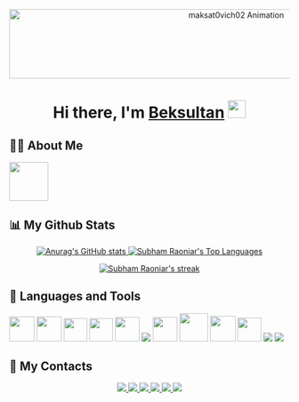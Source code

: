 <div align="center">
  <img src="https://i.imgur.com/your-image.gif" alt="maksat0vich02 Animation" width="800" height="125">
</div>

<h1 align="center">
  <span>Hi there, </span><span>I'm</span> 
  <a href="https://github.com/Elkhan2003" target="_blank">Beksultan</a> 
  <img src="https://github.com/blackcater/blackcater/raw/main/images/Hi.gif" height="32"/>
</h1>

## 🙋‍♂️ About Me

<a href="https://github.com/Elkhan2003">
  <img height="70" src="https://readme-typing-svg.herokuapp.com?color=FFE15D&lines=Front-End+Developer"/>
</a>

## 📊 My Github Stats

<div align="center">
  <a href="https://github.com/Elkhan2003">
    <img alt="Anurag's GitHub stats" src="https://github-readme-stats.vercel.app/api?username=Elkhan2003&show_icons=true&theme=radical&hide_border=true&bg_color=0D1117">
  </a>
  <a href="https://github.com/Elkhan2003">
    <img alt="Subham Raoniar's Top Languages" src="https://github-readme-stats.vercel.app/api/top-langs/?username=Elkhan2003&langs_count=8&count_private=true&theme=react&hide_border=true&bg_color=0D1117">
  </a>
</div>

<p align="center">
  <a href="https://github.com/Elkhan2003">
    <img title="🔥 Get streak stats for your profile at git.io/streak-stats" alt="Subham Raoniar's streak" src="https://github-readme-streak-stats.herokuapp.com/?user=Elkhan2003&theme=black-ice&hide_border=true&stroke=0000&background=0D1117"/>
  </a>
</p>

## 🚀 Languages and Tools

<p align="left">
  <a href="https://nextjs.org/" target="_blank"><img width="45px" src="https://i.ibb.co/0ymcg1H/259-oooo-plus-removebg-preview.png"/></a>
  <a href="https://vitejs.dev/" target="_blank"><img width="45px" src="https://i.ibb.co/5s7hH59/1.png"/></a>
  <a href="https://www.jetbrains.com/webstorm/" target="_blank"><img width="42px" src="https://upload.wikimedia.org/wikipedia/commons/7/71/WebStorm_Icon.png"/></a>
  <a href="https://www.jetbrains.com/idea/" target="_blank"><img width="42px" src="https://www.digiseller.ru/preview/554839/p1_3426434_98691a2e.png"/></a>
  <a href="https://code.visualstudio.com/" target="_blank"><img width="44px" src="https://i.ibb.co/z65rXyV/vs-code.png"/></a>
  <a href="https://reactjs.org/" target="_blank"><img src="https://img.icons8.com/color/48/000000/react-native.png"/></a>
  <a href="https://www.typescriptlang.org/docs/handbook/react.html" target="_blank"><img width="44px" src="https://i.ibb.co/myc6m6B/ica-FVm-C2-2x.jpg"/></a>
  <a href="https://sass-scss.ru/" target="_blank"><img width="51px" src="https://i.ibb.co/Z6kGf6Z/3.png"/></a>
  <a href="https://nodejs.org/en" target="_blank"><img width="46px" src="https://i.ibb.co/xmg56GJ/image.png"/></a>
  <a href="https://www.framer.com/motion/" target="_blank"><img width="43px" src="https://i.ibb.co/JQ65k8b/image.png"/></a>
  <a href="https://firebase.google.com/" target="_blank"><img src="https://img.icons8.com/color/48/000000/firebase.png"/></a>
  <a href="https://git-scm.com/" target="_blank"><img src="https://img.icons8.com/color/48/000000/git.png"/></a>
</p>

## 🔖 My Contacts

<p align="center">
  <a href="https://wa.me/996990385056">
    <img src="https://img.shields.io/badge/-WhatsApp-090909?style=for-the-badge&logo=WhatsApp&logoColor=4ECB5A"/>
  </a>
  <a href="https://t.me/Elcho911">
    <img src="https://img.shields.io/badge/-Telegram-090909?style=for-the-badge&logo=telegram&logoColor=27A0D9"/>
  </a>
  <a href="https://www.instagram.com/elcho911">
    <img src="https://img.shields.io/badge/-Instagram-090909?style=for-the-badge&logo=instagram&logoColor=B4068E"/>
  </a>
  <a href="https://vk.com/elcho_effects">
    <img src="https://img.shields.io/badge/-Vkontakte-090909?style=for-the-badge&logo=Vk&logoColor=4F7DB3"/>
  </a>
  <a href="https://www.youtube.com/channel/UC9Vp5dVZkpf7pkffeiADP2A">
    <img src="https://img.shields.io/badge/-YouTube-090909?style=for-the-badge&logo=YouTube&logoColor=FF0000"/>
  </a>
  <a href="https://www.facebook.com/Elcho911">
    <img src="https://img.shields.io/badge/-Facebook-090909?style=for-the-badge&logo=Facebook&logoColor=1195F5"/>
  </a>
</p>
